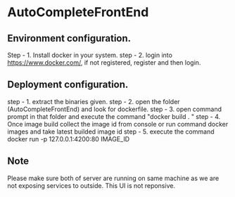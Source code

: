 # AutoCompleteFrontEnd

## Environment configuration.

Step - 1. Install docker in your system.
step - 2. login into https://www.docker.com/, if not registered, register and then login.

## Deployment configuration.
step - 1. extract the binaries given.
step - 2. open the folder (AutoCompleteFrontEnd) and look for dockerfile.
step - 3. open command prompt in that folder and execute the command "docker build . "
step - 4. Once image build collect the image id from console or run command docker images and take latest                builded image id
step - 5. execute the command docker run -p 127.0.0.1:4200:80 IMAGE_ID

## Note
Please make sure both of server are running on same machine as we are not exposing services to outside.
This UI is not reponsive.